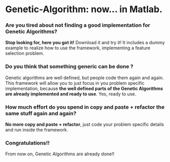 Genetic-Algorithm: now... in Matlab. 
====================================

<h3>Are you tired about not finding a good implementation for Genetic Algorithms?</h3>
<b>Stop looking for, here you got it!</b> Download it and try it! It includes a dummy example to realize how to use the framework, implementing a feature selection problem.

<h3>Do you think that something generic can be done ?</h3>
Genetic algorithms are well defined, but people code them again and again. This framework will allow you to just focus in you problem specific implementation, because <b>the well defined parts of the Genetic Algorithms are already implemented and ready to use</b>. Yes, ready to use.

<h3>How much effort do you spend in copy and paste + refactor the same stuff again and again?</h3>
<b>No more copy and paste + refactor</b>, just code your problem specific details and run inside the framework.

<h3>Congratulations!!</h3>
From now on, Genetic Algorithms are already done!!
